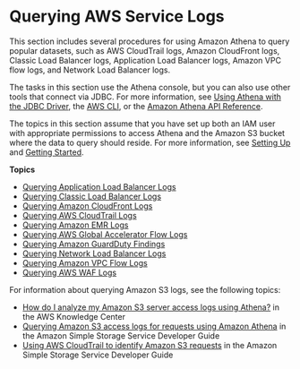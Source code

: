 # Querying AWS Service Logs<a name="querying-AWS-service-logs"></a>

This section includes several procedures for using Amazon Athena to query popular datasets, such as AWS CloudTrail logs, Amazon CloudFront logs, Classic Load Balancer logs, Application Load Balancer logs, Amazon VPC flow logs, and Network Load Balancer logs\.

The tasks in this section use the Athena console, but you can also use other tools that connect via JDBC\. For more information, see [Using Athena with the JDBC Driver](connect-with-jdbc.md), the [AWS CLI](https://docs.aws.amazon.com/cli/latest/reference/athena/), or the [Amazon Athena API Reference](https://docs.aws.amazon.com/athena/latest/APIReference/)\.

The topics in this section assume that you have set up both an IAM user with appropriate permissions to access Athena and the Amazon S3 bucket where the data to query should reside\. For more information, see [Setting Up](setting-up.md) and [Getting Started](getting-started.md)\.

**Topics**
+ [Querying Application Load Balancer Logs](application-load-balancer-logs.md)
+ [Querying Classic Load Balancer Logs](elasticloadbalancer-classic-logs.md)
+ [Querying Amazon CloudFront Logs](cloudfront-logs.md)
+ [Querying AWS CloudTrail Logs](cloudtrail-logs.md)
+ [Querying Amazon EMR Logs](emr-logs.md)
+ [Querying AWS Global Accelerator Flow Logs](querying-global-accelerator-flow-logs.md)
+ [Querying Amazon GuardDuty Findings](querying-guardduty.md)
+ [Querying Network Load Balancer Logs](networkloadbalancer-classic-logs.md)
+ [Querying Amazon VPC Flow Logs](vpc-flow-logs.md)
+ [Querying AWS WAF Logs](waf-logs.md)

For information about querying Amazon S3 logs, see the following topics:
+ [How do I analyze my Amazon S3 server access logs using Athena?](http://aws.amazon.com/premiumsupport/knowledge-center/analyze-logs-athena/) in the AWS Knowledge Center
+ [Querying Amazon S3 access logs for requests using Amazon Athena](https://docs.aws.amazon.com/AmazonS3/latest/dev/using-s3-access-logs-to-identify-requests.html#querying-s3-access-logs-for-requests) in the Amazon Simple Storage Service Developer Guide
+ [Using AWS CloudTrail to identify Amazon S3 requests](https://docs.aws.amazon.com/AmazonS3/latest/dev/cloudtrail-request-identification.html) in the Amazon Simple Storage Service Developer Guide